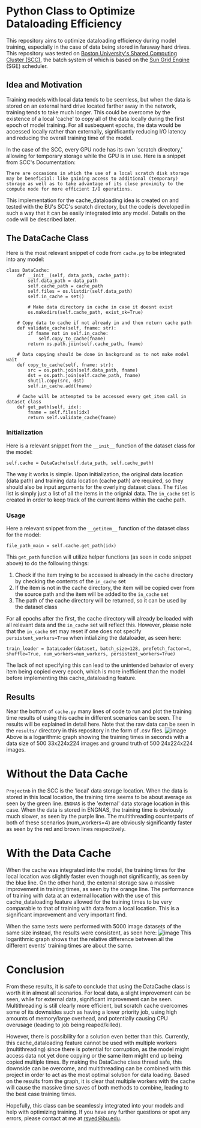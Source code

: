 # Python Class to Optimize Dataloading Efficiency
This repository aims to optimize dataloading efficiency during model training, especially in the case of data being stored in faraway hard drives. This repository was tested on [Boston University's Shared Computing Cluster (SCC)](https://www.bu.edu/tech/support/research/computing-resources/scc/), the batch system of which is based on the [Sun Grid Engine](https://gridscheduler.sourceforge.net/) (SGE) scheduler.

## Idea and Motivation
Training models with local data tends to be seemless, but when the data is stored on an external hard drive located farther away in the network, training tends to take much longer. This could be overcome by the existence of a local 'cache' to copy all of the data locally during the first epoch of model training. For all susbequent epochs, the data would be accessed locally rather than externally, significantly reducing I/O latency and reducing the overall training time of the model. 

In the case of the SCC, every GPU node has its own 'scratch directory,' allowing for temporary storage while the GPU is in use. Here is a snippet from SCC's Documentation:
```
There are occasions in which the use of a local scratch disk storage may be beneficial: like gaining access to additional (temporary) storage as well as to take advantage of its close proximity to the compute node for more efficient I/O operations.
```

This implementation for the cache_dataloading idea is created on and tested with the BU's SCC's scratch directory, but the code is developed in such a way that it can be easily integrated into any model. Details on the code will be described later.

## The DataCache Class
Here is the most relevant snippet of code from `cache.py` to be integrated into any model:
```
class DataCache:
    def __init__(self, data_path, cache_path):
        self.data_path = data_path
        self.cache_path = cache_path
        self.files = os.listdir(self.data_path)
        self.in_cache = set()

        # Make data directory in cache in case it doesnt exist
        os.makedirs(self.cache_path, exist_ok=True)
    
    # Copy data to cache if not already in and then return cache path
    def validate_cache(self, fname: str):
        if fname not in self.in_cache:
            self.copy_to_cache(fname)
        return os.path.join(self.cache_path, fname)
    
    # Data copying should be done in background as to not make model wait
    def copy_to_cache(self, fname: str):
        src = os.path.join(self.data_path, fname)
        dst = os.path.join(self.cache_path, fname)
        shutil.copy(src, dst)
        self.in_cache.add(fname)

    # Cache will be attempted to be accessed every get_item call in dataset class
    def get_path(self, idx):
        fname = self.files[idx]
        return self.validate_cache(fname)
```
### Initialization
Here is a relevant snippet from the `__init__` function of the dataset class for the model:
```
self.cache = DataCache(self.data_path, self.cache_path)
```
The way it works is simple. Upon initialization, the original data location (data path) and training data location (cache path) are required, so they should also be input arguments for the overlying dataset class. The `files` list is simply just a list of all the items in the orignial data. The `in_cache` set is created in order to keep track of the current items within the cache path. 

### Usage
Here a relevant snippet from the `__getitem__` function of the dataset class for the model:
```
file_path_main = self.cache.get_path(idx)
```
This `get_path` function will utilize helper functions (as seen in code snippet above) to do the following things:
1. Check if the item trying to be accessed is already in the cache directory by checking the contents of the `in_cache` set
2. If the item is not in the cache directory, the item will be copied over from the source path and the item will be added to the `in_cache` set
3. The path of the cache directory will be returned, so it can be used by the dataset class

For all epochs after the first, the cache directory will already be loaded with all relevant data and the `in_cache` set will reflect this. However, please note that the `in_cache` set may reset if one does not specify `persistent_workers=True` when intializing the dataloader, as seen here:
```
train_loader = DataLoader(dataset, batch_size=128, prefetch_factor=4, shuffle=True, num_workers=num_workers, persistent_workers=True)
```
The lack of not specifying this can lead to the unintended behavior of every item being copied every epoch, which is more inefficient than the model before implementing this cache_dataloading feature.

## Results
Near the bottom of `cache.py` many lines of code to run and plot the training time results of using this cache in different scenarios can be seen. The results will be explained in detail here. Note that the raw data can be seen in the `results/` directory in this repository in the form of .csv files.
![image](https://github.com/user-attachments/assets/4337ca1d-e7e2-493f-9610-d501882df578)
Above is a logarithmic graph showing the training times in seconds with a data size of 500 33x224x224 images and ground truth of 500 24x224x224 images. 

# Without the Data Cache
`Projectnb` in the SCC is the 'local' data storage location. When the data is stored in this local location, the training time seems to be about average as seen by the green line. `ENGNAS` is the 'external' data storage location in this case. When the data is stored in ENGNAS, the training time is obviously much slower, as seen by the purple line. The multithreading counterparts of both of these scenarios (num_workers=4) are obviously significantly faster as seen by the red and brown lines respectively. 

# With the Data Cache
When the cache was integrated into the model, the training times for the local location was slightly faster even though not significantly, as seen by the blue line. On the other hand, the external storage saw a massive improvement in training times, as seen by the orange line. The performance of training with data at an external location with the use of this cache_dataloading feature allowed for the training times to be very comparable to that of training with data from a local location. This is a significant improvement and very important find. 

When the same tests were performed with 5000 image datasets of the same size instead, the results were consistent, as seen here:
![image](https://github.com/user-attachments/assets/1cd93fb6-2223-4ff1-825b-40bbc34a1b52)
This logarithmic graph shows that the relative difference between all the different events' training times are about the same.

# Conclusion
From these results, it is safe to conclude that using the DataCache class is worth it in almost all scenarios. For local data, a slight improvement can be seen, while for external data, significant improvement can be seen. Multithreading is still clearly more efficient, but scratch cache overcomes some of its downsides such as having a lower priority job, using high amounts of memory/large overhead, and potentially causing CPU overusage (leading to job being reaped/killed). 

However, there is possibility for a solution even better than this. Currently, this cache_dataloading feature cannot be used with multiple workers (multithreading) since there is potential for corruption, as the model might access data not yet done copying or the same item might end up being copied multiple times. By making the DataCache class thread safe, this downside can be overcome, and multithreading can be combined with this project in order to act as the most optimal solution for data loading. Based on the results from the graph, it is clear that multiple workers with the cache will cause the massive time saves of both methods to combine, leading to the best case training times. 

Hopefully, this class can be seamlessly integrated into your models and help with optimizing training. If you have any further questions or spot any errors, please contact at me at rsyed@bu.edu.
